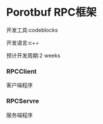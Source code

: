Porotbuf RPC框架
===

开发工具:codeblocks

开发语言:c++

预计开发周期:2 weeks

### RPCClient

客户端程序

### RPCServre

服务端程序


